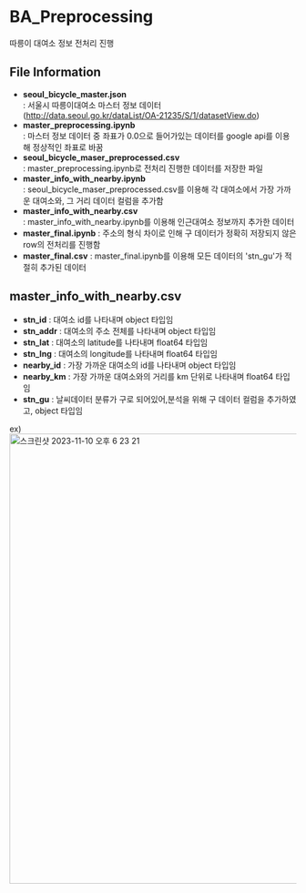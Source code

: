# BA_Preprocessing
따릉이 대여소 정보 전처리 진행

## File Information
- **seoul_bicycle_master.json**<br/>
  : 서울시 따릉이대여소 마스터 정보 데이터 (http://data.seoul.go.kr/dataList/OA-21235/S/1/datasetView.do)
- **master_preprocessing.ipynb**<br/>
  : 마스터 정보 데이터 중 좌표가 0.0으로 들어가있는 데이터를 google api를 이용해 정상적인 좌표로 바꿈
- **seoul_bicycle_maser_preprocessed.csv**<br/>
  : master_preprocessing.ipynb로 전처리 진행한 데이터를 저장한 파일
- **master_info_with_nearby.ipynb**<br/>
  : seoul_bicycle_maser_preprocessed.csv를 이용해 각 대여소에서 가장 가까운 대여소와, 그 거리 데이터 컬럼을 추가함
- **master_info_with_nearby.csv**<br/>
  : master_info_with_nearby.ipynb를 이용해 인근대여소 정보까지 추가한 데이터
- **master_final.ipynb**
  : 주소의 형식 차이로 인해 구 데이터가 정확히 저장되지 않은 row의 전처리를 진행함
- **master_final.csv**
  : master_final.ipynb를 이용해 모든 데이터의 'stn_gu'가 적절히 추가된 데이터


##  master_info_with_nearby.csv
- **stn_id** : 대여소 id를 나타내며 object 타입임
- **stn_addr** : 대여소의 주소 전체를 나타내며 object 타입임
- **stn_lat** : 대여소의 latitude를 나타내며 float64 타입임
- **stn_lng** : 대여소의 longitude를 나타내며 float64 타입임
- **nearby_id** : 가장 가까운 대여소의 id를 나타내며 object 타입임
- **nearby_km** : 가장 가까운 대여소와의 거리를 km 단위로 나타내며 float64 타입임
- **stn_gu** : 날씨데이터 분류가 구로 되어있어,분석을 위해 구 데이터 컬럼을 추가하였고, object 타입임
  
ex)<br/>
<img width="791" alt="스크린샷 2023-11-10 오후 6 23 21" src="https://github.com/cyl0424/BA_Preprocessing/assets/63573867/226225b4-2d06-4b89-ac3b-1313cd888e37">
